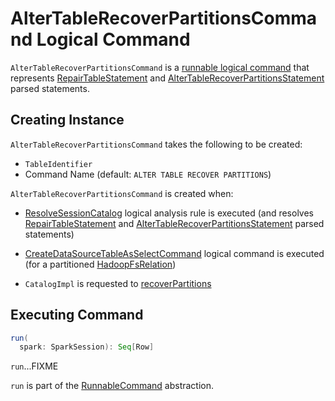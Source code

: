 # AlterTableRecoverPartitionsCommand Logical Command

`AlterTableRecoverPartitionsCommand` is a [runnable logical command](RunnableCommand.md) that represents [RepairTableStatement](RepairTableStatement.md) and [AlterTableRecoverPartitionsStatement](AlterTableRecoverPartitionsStatement.md) parsed statements.

## Creating Instance

`AlterTableRecoverPartitionsCommand` takes the following to be created:

* <span id="tableName"> `TableIdentifier`
* <span id="cmd"> Command Name (default: `ALTER TABLE RECOVER PARTITIONS`)

`AlterTableRecoverPartitionsCommand` is created when:

* [ResolveSessionCatalog](../logical-analysis-rules/ResolveSessionCatalog.md) logical analysis rule is executed (and resolves [RepairTableStatement](RepairTableStatement.md) and [AlterTableRecoverPartitionsStatement](AlterTableRecoverPartitionsStatement.md) parsed statements)

* [CreateDataSourceTableAsSelectCommand](CreateDataSourceTableAsSelectCommand.md) logical command is executed (for a partitioned [HadoopFsRelation](../spark-sql-BaseRelation-HadoopFsRelation.md))

* `CatalogImpl` is requested to [recoverPartitions](../spark-sql-CatalogImpl.md#recoverPartitions)

## <span id="run"> Executing Command

```scala
run(
  spark: SparkSession): Seq[Row]
```

`run`...FIXME

`run` is part of the [RunnableCommand](RunnableCommand.md#run) abstraction.
